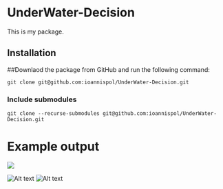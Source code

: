 # UnderWater-Decision

This is my package.

## Installation


 ##Downlaod the package from GitHub and run the following command:

```git clone git@github.com:ioannispol/UnderWater-Decision.git```
### Include submodules

```git clone --recurse-submodules git@github.com:ioannispol/UnderWater-Decision.git```


# Example output
![](<docs/Screenshot 2023-12-20 132713.png>)

![Alt text](<docs/Screenshot 2023-12-20 132741.png>)
![Alt text](<docs/Screenshot 2023-12-20 134757.png>)